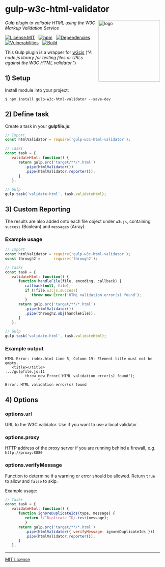 # gulp-w3c-html-validator
<img src=https://centerkey.com/graphics/center-key-logo.svg align=right width=200 alt=logo>

_Gulp plugin to validate HTML using the W3C Markup Validation Service_

[![License:MIT](https://img.shields.io/badge/License-MIT-blue.svg)](https://github.com/center-key/gulp-w3c-html-validator/blob/master/LICENSE.txt)
&nbsp;
[![npm](https://img.shields.io/npm/v/gulp-w3c-html-validator.svg)](https://www.npmjs.com/package/gulp-w3c-html-validator)
&nbsp;
[![Dependencies](https://david-dm.org/center-key/gulp-w3c-html-validator/status.svg)](https://david-dm.org/center-key/gulp-w3c-html-validator)
&nbsp;
[![Vulnerabilities](https://snyk.io/test/github/center-key/gulp-w3c-html-validator/badge.svg)](https://snyk.io/test/github/center-key/gulp-w3c-html-validator)
&nbsp;
[![Build](https://travis-ci.org/center-key/gulp-w3c-html-validator.svg)](https://travis-ci.org/center-key/gulp-w3c-html-validator)

This Gulp plugin is a wrapper for [w3cjs](https://github.com/thomasdavis/w3cjs) (_"A node.js library for testing files or URLs against the W3C HTML validator."_)

## 1) Setup
Install module into your project:
```shell
$ npm install gulp-w3c-html-validator --save-dev
```

## 2) Define task
Create a task in your **gulpfile.js**:
```javascript
// Import
const htmlValidator = require('gulp-w3c-html-validator');

// Tasks
const task = {
   validateHtml: function() {
      return gulp.src('target/**/*.html')
         .pipe(htmlValidator())
         .pipe(htmlValidator.reporter());
      }
   };

// Gulp
gulp.task('validate-html', task.validateHtml);
```

## 3) Custom Reporting
The results are also added onto each file object under `w3cjs`, containing `success` (Boolean)
and `messages` (Array).

### Example usage
```javascript
// Import
const htmlValidator = require('gulp-w3c-html-validator');
const through2 =      require('through2');

// Tasks
const task = {
   validateHtml: function() {
      function handleFile(file, encoding, callback) {
         callback(null, file);
         if (!file.w3cjs.success)
            throw new Error('HTML validation error(s) found');
         }
      return gulp.src('target/**/*.html')
         .pipe(htmlValidator())
         .pipe(through2.obj(handleFile));
      }
   };

// Gulp
gulp.task('validate-html', task.validateHtml);
```

### Example output
```shell
HTML Error: index.html Line 5, Column 19: Element title must not be empty.
   <title></title>
.../gulpfile.js:11
         throw new Error('HTML validation error(s) found');
               ^
Error: HTML validation error(s) found
```

## 4) Options

### options.url
URL to the W3C validator. Use if you want to use a local validator.

### options.proxy
HTTP address of the proxy server if you are running behind a firewall, e.g. `http://proxy:8080`

### options.verifyMessage
Function to determine if a warning or error should be allowed.  Return `true` to allow and `false`
to skip.

Example usage:
```javascript
// Tasks
const task = {
   validateHtml: function() {
      function ignoreDuplicateIds(type, message) {
         return !/^Duplicate ID/.test(message);
         }
      return gulp.src('target/**/*.html')
         .pipe(htmlValidator({ verifyMessage: ignoreDuplicateIds }))
         .pipe(htmlValidator.reporter());
      }
   };
```

---
[MIT License](LICENSE.txt)
